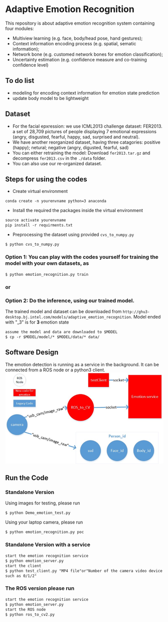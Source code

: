 # Adaptive Emotion Recognition

This repository is about adaptive emotion recognition system containing four modules: 
- Multiview learning (e.g. face, body/head pose, hand gestures); 
- Context information encoding process (e.g. spatial, sematic information);
- Network bone (e.g. customed network bones for emotion classification);
- Uncertainty estimation (e.g. confidence measure and co-training confidence level)


## To do list
- modeling for encoding context information for emotion state prediction
- update body model to be lightweight 

## Dataset

- For the facial epxression: we use ICML2013 challenge dataset: FER2013. a set of 28,709 pictures of people displaying 7 emotional expressions (angry, disgusted, fearful, happy, sad, surprised and neutral). 
- We have another reorganized dataset, having three catagories: positive (happy); netural; negative (angry, digusted, fearful, sad)
- You can either retraining the model: Download `fer2013.tar.gz` and decompress `fer2013.csv` in the `./data` folder.
- You can also use our re-organized dataset.

## Steps for using the codes

- Create virtual environment
```
conda create -n yourenvname python=3 anaconda
```

- Install the required the packages inside the virtual environment 
```
source activate yourenvname
pip install -r requirments.txt
```

- Preprocessing the dataset using provided `cvs_to_numpy.py`
```
$ python cvs_to_numpy.py
```


### Option 1: You can play with the codes yourself for training the model with your own datasets, as

```
$ python emotion_recognition.py train
```

### or

### Option 2: Do the inference, using our trained model.
The trained model and dataset can be downloaded from `http://ghu3-desktop.bj.intel.com/models/adaptive_emotion_recognition`. Model ended with "_3" is for **3** emotion state  
```
assume the model and data are downloaded to $MODEL
$ cp -r $MODEL/model/* $MODEL/data/* data/
```
## Software Design
The emotion detection is running as a service in the background. It can be connected from a ROS node or a python3 client.
![Software Architecture of Emotion Server](docs/emotion_server.jpg)
## Run the Code
### Standalone Version
Using images for testing, please run
```
$ python Demo_emotion_test.py
```

Using your laptop camera, please run
```
$ python emotion_recognition.py poc
```

### Standalone Version with a service
```
start the emotion recognition service
$ python emotion_server.py
start the client
$ python test_client.py "MP4 file"or"Number of the camera video device such as 0/1/2"
```

### The ROS version please run
```
start the emotion recognition service
$ python emotion_server.py
start the ROS node
$ python ros_to_cv2.py
```

